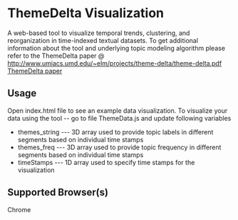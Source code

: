 # ThemeDelta Visualization

A web-based tool to visualize temporal trends, clustering, and reorganization in time-indexed textual datasets.
To get additional information about the tool and underlying topic modeling algorithm please refer to the ThemeDelta paper @ http://www.umiacs.umd.edu/~elm/projects/theme-delta/theme-delta.pdf 
<a href="http://www.umiacs.umd.edu/~elm/projects/theme-delta/theme-delta.pdf">ThemeDelta paper</a>

## Usage

Open index.html file to see an example data visualization.
To visualize your data using the tool -- go to file ThemeData.js and update following variables

* themes_string --- 3D array used to provide topic labels in different segments based on individual time stamps
* themes_freq --- 3D array used to provide topic frequency in different segments based on individual time stamps
* timeStamps --- 1D array used to specify time stamps for the visualization

## Supported Browser(s)

Chrome
